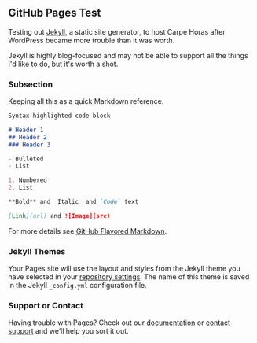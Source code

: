 ## GitHub Pages Test

Testing out [Jekyll](https://jekyllrb.com/), a static site generator, to host Carpe Horas after WordPress became more trouble than it was worth.

Jekyll is highly blog-focused and may not be able to support all the things I'd like to do, but it's worth a shot.

### Subsection

Keeping all this as a quick Markdown reference.

```markdown
Syntax highlighted code block

# Header 1
## Header 2
### Header 3

- Bulleted
- List

1. Numbered
2. List

**Bold** and _Italic_ and `Code` text

[Link](url) and ![Image](src)
```

For more details see [GitHub Flavored Markdown](https://guides.github.com/features/mastering-markdown/).

### Jekyll Themes

Your Pages site will use the layout and styles from the Jekyll theme you have selected in your [repository settings](https://github.com/chanvrerie/chanvrerie.github.io/settings). The name of this theme is saved in the Jekyll `_config.yml` configuration file.

### Support or Contact

Having trouble with Pages? Check out our [documentation](https://help.github.com/categories/github-pages-basics/) or [contact support](https://github.com/contact) and we’ll help you sort it out.
